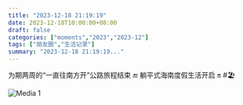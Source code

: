 ```yaml
---
title: "2023-12-18 21:19:19"
date: 2023-12-18T10:00:00+08:00
draft: false
categories: ["moments","2023","2023-12"]
tags: ["朋友圈","生活记录"]
summary: "2023-12-18 21:19:19..."
---
```


为期两周的“一直往南方开”公路旅程结束 🔚
​躺平式海南度假生活开启 🔛
​
​#🏖️

![Media 1](/Moments/photos/2023-12-18/202312182119190.jpg)

